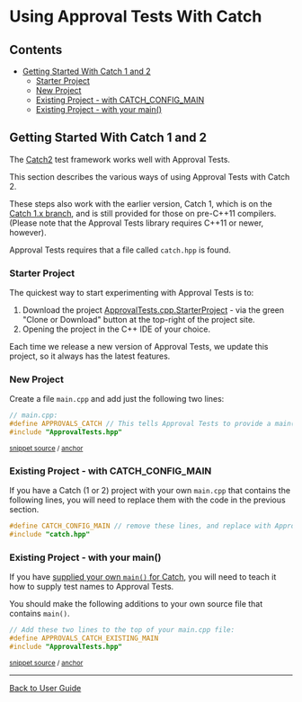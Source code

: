 <!--
GENERATED FILE - DO NOT EDIT
This file was generated by [MarkdownSnippets](https://github.com/SimonCropp/MarkdownSnippets).
Source File: /doc/mdsource/UsingCatch.source.md
To change this file edit the source file and then execute ./run_markdown_templates.sh.
-->

<a id="top"></a>

# Using Approval Tests With Catch


<!-- toc -->
## Contents

  * [Getting Started With Catch 1 and 2](#getting-started-with-catch-1-and-2)
    * [Starter Project](#starter-project)
    * [New Project](#new-project)
    * [Existing Project - with CATCH_CONFIG_MAIN](#existing-project---with-catch_config_main)
    * [Existing Project - with your main()](#existing-project---with-your-main)
<!-- endtoc -->




## Getting Started With Catch 1 and 2

The [Catch2](https://github.com/catchorg/Catch2) test framework works well with Approval Tests.

This section describes the various ways of using Approval Tests with Catch 2.

These steps also work with the earlier version, Catch 1, which is on the [Catch 1.x branch](https://github.com/catchorg/Catch2/tree/Catch1.x), and is still provided for those on pre-C++11 compilers. (Please note that the Approval Tests library requires C++11 or newer, however). 

Approval Tests requires that a file called `catch.hpp` is found.

### Starter Project

The quickest way to start experimenting with Approval Tests is to:

1. Download the project [ApprovalTests.cpp.StarterProject](https://github.com/approvals/ApprovalTests.cpp.StarterProject) - via the green "Clone or Download" button at the top-right of the project site.
2. Opening the project in the C++ IDE of your choice.

Each time we release a new version of Approval Tests, we update this project, so it always has the latest features. 

### New Project

Create a file `main.cpp` and add just the following two lines:

<!-- snippet: catch_2_main -->
<a id='snippet-catch_2_main'/></a>
```cpp
// main.cpp:
#define APPROVALS_CATCH // This tells Approval Tests to provide a main() - only do this in one cpp file
#include "ApprovalTests.hpp"
```
<sup>[snippet source](/tests/Catch2_Tests/main.cpp#L6-L10) / [anchor](#snippet-catch_2_main)</sup>
<!-- endsnippet -->

### Existing Project - with CATCH_CONFIG_MAIN

If you have a Catch (1 or 2) project with your own `main.cpp` that contains the following lines, you will need to replace them with the code in the previous section.

```cpp
#define CATCH_CONFIG_MAIN // remove these lines, and replace with Approval Tests lines
#include "catch.hpp"
```

<!-- todo: document use of sections -->

### Existing Project - with your main()

If you have [supplied your own `main()` for Catch](https://github.com/catchorg/Catch2/blob/master/docs/own-main.md#top), you will need to teach it how to supply test names to Approval Tests.

You should make the following additions to your own source file that contains `main()`.  

<!-- snippet: catch_existing_main -->
<a id='snippet-catch_existing_main'/></a>
```cpp
// Add these two lines to the top of your main.cpp file:
#define APPROVALS_CATCH_EXISTING_MAIN
#include "ApprovalTests.hpp"
```
<sup>[snippet source](/examples/catch2_existing_main/main.cpp#L1-L5) / [anchor](#snippet-catch_existing_main)</sup>
<!-- endsnippet -->


---

[Back to User Guide](/doc/README.md#top)
